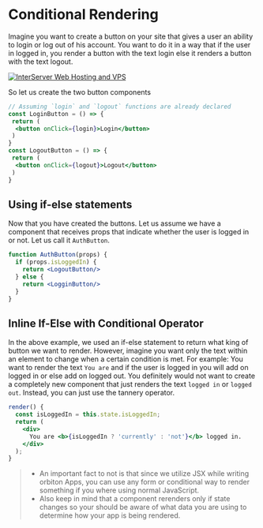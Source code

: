# Conditional Rendering

Imagine you want to create a button on your site that gives a user an ability to login or log out of his account. You want to do it in a way that if the user in logged in, you render a button with the text login else it renders a button with the text logout.

<a href="https://www.interserver.net/r/656116"><img src="https://www.interserver.net/logos/WH_728x90.gif.gif" alt="InterServer Web Hosting and VPS" /></a>

So let us create the two button components

```jsx
// Assuming `login` and `logout` functions are already declared
const LoginButton = () => {
 return (
  <button onClick={login}>Login</button>
 )
}
const LogoutButton = () => {
 return (
  <button onClick={logout}>Logout</button>
 )
}
```

## Using if-else statements

Now that you have created the buttons. Let us assume we have a component that receives props that indicate whether the user is logged in or not. Let us call it `AuthButton`.

```jsx
function AuthButton(props) {
  if (props.isLoggedIn) {
    return <LogoutButton/>
  } else {
    return <LogginButton/>
  }
}
```

## Inline If-Else with Conditional Operator

In the above example, we used an if-else statement to return what king of button we want to render. However, imagine you want only the text within an element to change when a certain condition is met. For example:
You want to render the text `You are` and if the user is logged in you will add on logged in or else add on logged out.
You definitely would not want to create a completely new component that just renders the text `logged in` or `logged out`. Instead, you can just use the tannery operator.

```jsx
render() {
  const isLoggedIn = this.state.isLoggedIn;
  return (
    <div>
      You are <b>{isLoggedIn ? 'currently' : 'not'}</b> logged in.
    </div>
  );
}
```

> - An important fact to not is that since we utilize JSX while writing orbiton Apps, you can use any form or conditional way to render something if you where using normal JavaScript.
> - Also keep in mind that a component rerenders only if state changes so your should be aware of what data you are using to determine how your app is being rendered.
